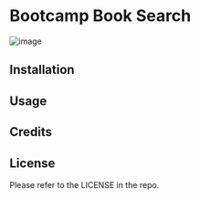 # Bootcamp Book Search

![image](./assets/example-png.png)

## Installation

## Usage

## Credits

## License

Please refer to the LICENSE in the repo.
